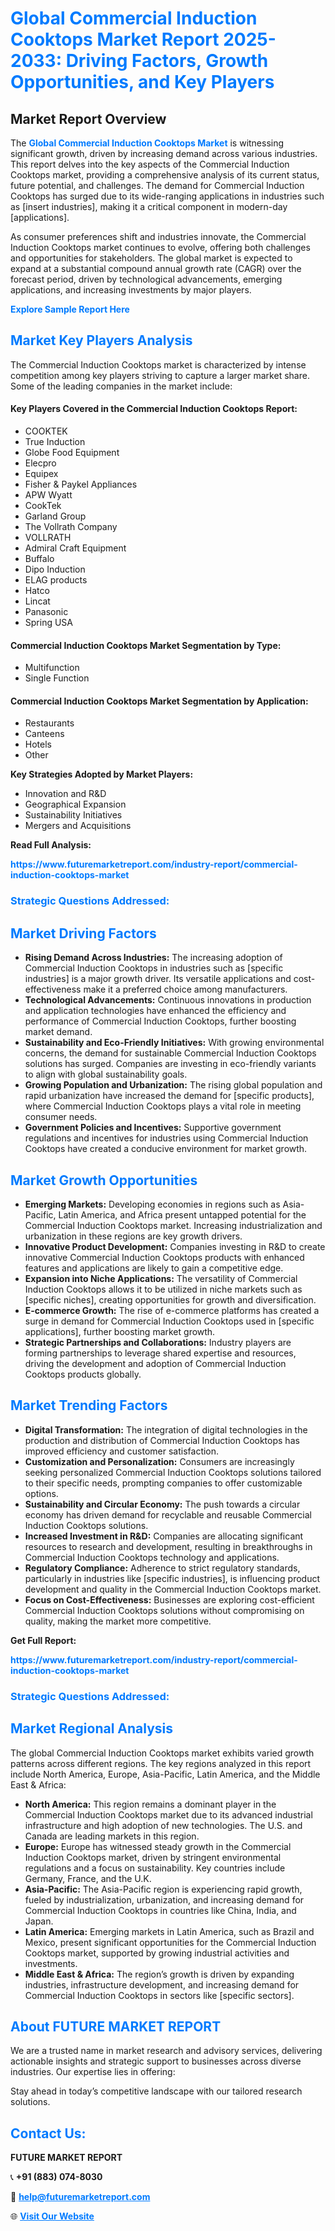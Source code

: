 <h1 style="color: #007BFF;">Global Commercial Induction Cooktops Market Report 2025-2033: Driving Factors, Growth Opportunities, and Key Players</h1>

<section id="overview">
<h2>Market Report Overview</h2>
<p>The <a href="https://www.futuremarketreport.com/industry-report/commercial-induction-cooktops-market" style="color: #007BFF; text-decoration: none;"><strong>Global Commercial Induction Cooktops Market</strong></a> is witnessing significant growth, driven by increasing demand across various industries. This report delves into the key aspects of the Commercial Induction Cooktops market, providing a comprehensive analysis of its current status, future potential, and challenges. The demand for Commercial Induction Cooktops has surged due to its wide-ranging applications in industries such as [insert industries], making it a critical component in modern-day [applications].</p>
<p>As consumer preferences shift and industries innovate, the Commercial Induction Cooktops market continues to evolve, offering both challenges and opportunities for stakeholders. The global market is expected to expand at a substantial compound annual growth rate (CAGR) over the forecast period, driven by technological advancements, emerging applications, and increasing investments by major players.</p>
</section>

<section id="overview">
<p><a href="https://www.futuremarketreport.com/request-sample/reportId=87281" style="color: #007BFF; text-decoration: none;"><strong>Explore Sample Report Here</strong></a></p>
</section>

<section id="key-players">
<h2 style="color: #007BFF;">Market Key Players Analysis</h2>
<p>The Commercial Induction Cooktops market is characterized by intense competition among key players striving to capture a larger market share. Some of the leading companies in the market include:</p>
<h4>Key Players Covered in the Commercial Induction Cooktops Report:</h4>
<ul><li>COOKTEK</li><li>True Induction</li><li>Globe Food Equipment</li><li>Elecpro</li><li>Equipex</li><li>Fisher &amp; Paykel Appliances</li><li>APW Wyatt</li><li>CookTek</li><li>Garland Group</li><li>The Vollrath Company</li><li>VOLLRATH</li><li>Admiral Craft Equipment</li><li>Buffalo</li><li>Dipo Induction</li><li>ELAG products</li><li>Hatco</li><li>Lincat</li><li>Panasonic</li><li>Spring USA</li></ul>
<h4>Commercial Induction Cooktops Market Segmentation by Type:</h4>
<ul><li>Multifunction</li><li>Single Function</li></ul>

<h4>Commercial Induction Cooktops Market Segmentation by Application:</h4>
<ul><li>Restaurants</li><li>Canteens</li><li>Hotels</li><li>Other</li></ul>
<p><strong>Key Strategies Adopted by Market Players:</strong></p>
<ul>
<li>Innovation and R&D</li>
<li>Geographical Expansion</li>
<li>Sustainability Initiatives</li>
<li>Mergers and Acquisitions</li>
</ul>
</section>

<section>
<p><strong>Read Full Analysis: </strong></p><a href="https://www.futuremarketreport.com/industry-report/commercial-induction-cooktops-market" style="color: #007BFF; text-decoration: none;"><strong>https://www.futuremarketreport.com/industry-report/commercial-induction-cooktops-market</strong></a>
<h3 style="color: #007BFF;">Strategic Questions Addressed:</h3>
</section>

<section id="driving-factors">
<h2 style="color: #007BFF;">Market Driving Factors</h2>
<ul>
<li><strong>Rising Demand Across Industries:</strong> The increasing adoption of Commercial Induction Cooktops in industries such as [specific industries] is a major growth driver. Its versatile applications and cost-effectiveness make it a preferred choice among manufacturers.</li>
<li><strong>Technological Advancements:</strong> Continuous innovations in production and application technologies have enhanced the efficiency and performance of Commercial Induction Cooktops, further boosting market demand.</li>
<li><strong>Sustainability and Eco-Friendly Initiatives:</strong> With growing environmental concerns, the demand for sustainable Commercial Induction Cooktops solutions has surged. Companies are investing in eco-friendly variants to align with global sustainability goals.</li>
<li><strong>Growing Population and Urbanization:</strong> The rising global population and rapid urbanization have increased the demand for [specific products], where Commercial Induction Cooktops plays a vital role in meeting consumer needs.</li>
<li><strong>Government Policies and Incentives:</strong> Supportive government regulations and incentives for industries using Commercial Induction Cooktops have created a conducive environment for market growth.</li>
</ul>
</section>

<section id="growth-opportunities">
<h2 style="color: #007BFF;">Market Growth Opportunities</h2>
<ul>
<li><strong>Emerging Markets:</strong> Developing economies in regions such as Asia-Pacific, Latin America, and Africa present untapped potential for the Commercial Induction Cooktops market. Increasing industrialization and urbanization in these regions are key growth drivers.</li>
<li><strong>Innovative Product Development:</strong> Companies investing in R&D to create innovative Commercial Induction Cooktops products with enhanced features and applications are likely to gain a competitive edge.</li>
<li><strong>Expansion into Niche Applications:</strong> The versatility of Commercial Induction Cooktops allows it to be utilized in niche markets such as [specific niches], creating opportunities for growth and diversification.</li>
<li><strong>E-commerce Growth:</strong> The rise of e-commerce platforms has created a surge in demand for Commercial Induction Cooktops used in [specific applications], further boosting market growth.</li>
<li><strong>Strategic Partnerships and Collaborations:</strong> Industry players are forming partnerships to leverage shared expertise and resources, driving the development and adoption of Commercial Induction Cooktops products globally.</li>
</ul>
</section>

<section id="trending-factors">
<h2 style="color: #007BFF;">Market Trending Factors</h2>
<ul>
<li><strong>Digital Transformation:</strong> The integration of digital technologies in the production and distribution of Commercial Induction Cooktops has improved efficiency and customer satisfaction.</li>
<li><strong>Customization and Personalization:</strong> Consumers are increasingly seeking personalized Commercial Induction Cooktops solutions tailored to their specific needs, prompting companies to offer customizable options.</li>
<li><strong>Sustainability and Circular Economy:</strong> The push towards a circular economy has driven demand for recyclable and reusable Commercial Induction Cooktops solutions.</li>
<li><strong>Increased Investment in R&D:</strong> Companies are allocating significant resources to research and development, resulting in breakthroughs in Commercial Induction Cooktops technology and applications.</li>
<li><strong>Regulatory Compliance:</strong> Adherence to strict regulatory standards, particularly in industries like [specific industries], is influencing product development and quality in the Commercial Induction Cooktops market.</li>
<li><strong>Focus on Cost-Effectiveness:</strong> Businesses are exploring cost-efficient Commercial Induction Cooktops solutions without compromising on quality, making the market more competitive.</li>
</ul>
</section>

<section>
<p><strong>Get Full Report: </strong></p><a href="https://www.futuremarketreport.com/industry-report/commercial-induction-cooktops-market" style="color: #007BFF; text-decoration: none;"><strong>https://www.futuremarketreport.com/industry-report/commercial-induction-cooktops-market</strong></a>
<h3 style="color: #007BFF;">Strategic Questions Addressed:</h3>
</section>


<section id="regional-analysis">
<h2 style="color: #007BFF;">Market Regional Analysis</h2>
<p>The global Commercial Induction Cooktops market exhibits varied growth patterns across different regions. The key regions analyzed in this report include North America, Europe, Asia-Pacific, Latin America, and the Middle East & Africa:</p>
<ul>
<li><strong>North America:</strong> This region remains a dominant player in the Commercial Induction Cooktops market due to its advanced industrial infrastructure and high adoption of new technologies. The U.S. and Canada are leading markets in this region.</li>
<li><strong>Europe:</strong> Europe has witnessed steady growth in the Commercial Induction Cooktops market, driven by stringent environmental regulations and a focus on sustainability. Key countries include Germany, France, and the U.K.</li>
<li><strong>Asia-Pacific:</strong> The Asia-Pacific region is experiencing rapid growth, fueled by industrialization, urbanization, and increasing demand for Commercial Induction Cooktops in countries like China, India, and Japan.</li>
<li><strong>Latin America:</strong> Emerging markets in Latin America, such as Brazil and Mexico, present significant opportunities for the Commercial Induction Cooktops market, supported by growing industrial activities and investments.</li>
<li><strong>Middle East & Africa:</strong> The region’s growth is driven by expanding industries, infrastructure development, and increasing demand for Commercial Induction Cooktops in sectors like [specific sectors].</li>
</ul>
</section>

<footer>
<h2 style="color: #007BFF;">About FUTURE MARKET REPORT</h2>
<p>We are a trusted name in market research and advisory services, delivering actionable insights and strategic support to businesses across diverse industries. Our expertise lies in offering:</p>

<p>Stay ahead in today’s competitive landscape with our tailored research solutions.</p>

<h2 style="color: #007BFF;">Contact Us:</h2>
<p><strong>FUTURE MARKET REPORT</strong></p>
<p>📞 <strong>+91 (883) 074-8030</strong></p>
<p>📧 <strong><a href="mailto:help@futuremarketreport.com" style="color: #007BFF;">help@futuremarketreport.com</a></strong></p>
<p>🌐 <strong><a href="https://www.futuremarketreport.com/" style="color: #007BFF;">Visit Our Website</a></strong></p>
</footer>